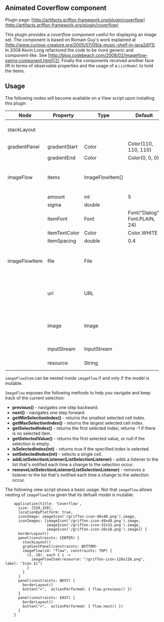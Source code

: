 
Animated Coverflow component
----------------------------

Plugin page: [http://artifacts.griffon-framework.org/plugin/coverflow](http://artifacts.griffon-framework.org/plugin/coverflow)


This plugin provides a *coverflow* component useful for displaying an image set. The component is based on Romain Guy's
work explained at [http://www.curious-creature.org/2005/07/09/a-music-shelf-in-java2d][1]. In 2008 Kevin Long refactored
the code to be more generic and component-like. See [http://blog.codebeach.com/2008/02/imageflow-swing-component.html][2].
Finally the components received another face lift in terms of observable properties and the usage of a `ListModel` to hold the items.

Usage
-----

The following nodes will become available on a View script upon installing this plugin

| Node          | Property      | Type            | Default                        | Required | Bindable | Notes                                                                             |
| ------------- | ------------- | --------------- | ------------------------------ | -------- | -------- | --------------------------------------------------------------------------------- |
| stackLayout   |               |                 |                                |          |          | exposes BOTTOM and TOP as constraints                                             |
| gradientPanel | gradientStart | Color           | Color(110, 110, 110)           | no       | yes      |                                                                                   |
|               | gradientEnd   | Color           | Color(0, 0, 0)                 | no       | yes      |                                                                                   |
| imageFlow     | items         | ImageFlowItem[] |                                | no       | no       | alternate values may be of type `List<ImageFlowItem>`, `ListModel` or `ImageFlow` |
|               | amount        | int             | 5                              | no       | yes      |                                                                                   |
|               | sigma         | double          |                                | no       | yes      |                                                                                   |
|               | itemFont      | Font            | Font("Dialog", Font.PLAIN, 24) | no       | yes      |                                                                                   |
|               | itemTextColor | Color           | Color.WHITE                    | no       | yes      |                                                                                   |
|               | itemSpacing   | double          | 0.4                            | no       | yes      |                                                                                   |
| imageFlowItem | file          | File            |                                | no       | no       | value can be a String. Alternate to url:, image:, inputStream:, resource:         |
|               | url           | URL             |                                | no       | no       | value can be a String. Alternate to file:, image:, inputStream:, resource:        |
|               | image         | Image           |                                | no       | no       | value can be a String. Alternate to file:, url:, inputStream:, resource:          |
|               | inputStream   | InputStream     |                                | no       | no       | Alternate to file:, url:, image:, resource:                                       |
|               | resource      | String          |                                | no       | no       | Alternate to file:, url:, image:, inputStream:                                    |

`imageFlowItem` can be nested inside `imageFlow` if and only if the model is mutable.

`ImageFlow` exposes the following methods to help you navigate and keep track of the current selection:

 *  **previous()** - navigates one step backward.
 *  **next()** - navigates one step forward.
 *  **getMinSelectionIndex()** - returns the smallest selected cell index.
 *  **getMaxSelectionIndex()** - returns the largest selected cell index.
 *  **getSelectedIndex()** - returns the first selected index; returns -1 if there is no selected item.
 *  **getSelectedValue()** - returns the first selected value, or null if the selection is empty.
 *  **isSelectedIndex(int)** - returns true if the specified index is selected.
 *  **setSelectedIndex(int)** - selects a single cell.
 *  **addListSelectionListener(ListSelectionListener)** - adds a listener to the list that's notified each time a change to the selection occur.
 *  **removeListSelectionListener(ListSelectionListener)** - removes a listener to the list that's notified each time a change to the selection occur.

The following view script shows a basic usage. Not that `imageFlow` allows nesting of `imageFlowItem` given that its defualt model is mutable.

        application(title: 'Coverflow',
          size: [520,320],
          locationByPlatform: true,
          iconImage: imageIcon('/griffon-icon-48x48.png').image,
          iconImages: [imageIcon('/griffon-icon-48x48.png').image,
                       imageIcon('/griffon-icon-32x32.png').image,
                       imageIcon('/griffon-icon-16x16.png').image]) {
          borderLayout()
          panel(constraints: CENTER) {
            stackLayout()
            gradientPanel(constraints: BOTTOM)
            imageFlow(id: "flow", constraints: TOP) {
              (1..10). each { i ->
                imageFlowItem(resource: "/griffon-icon-128x128.png", label: "Icon $i")
              }
            }
          }
          panel(constraints: WEST) {
            borderLayout()
            button("<",  actionPerformed: { flow.previous() })
          }
          panel(constraints: EAST) {
            borderLayout()
            button(">",  actionPerformed: { flow.next() })
          }
        }

[1]: http://www.curious-creature.org/2005/07/09/a-music-shelf-in-java2d/
[2]: http://blog.codebeach.com/2008/02/imageflow-swing-component.html

